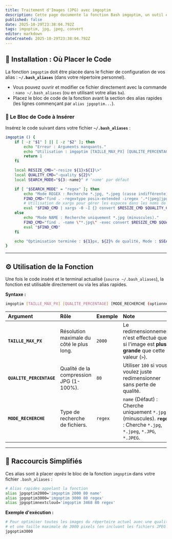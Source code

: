 ```yaml
---
title: Traitement d'Images (JPG) avec imgoptim
description: Cette page documente la fonction Bash imgoptim, un outil essentiel pour le redimensionnement et la compression des fichiers d'images JPG/JPEG.
published: false
date: 2025-10-29T23:38:04.792Z
tags: imgoptim, jpg, jpeg, convert
editor: markdown
dateCreated: 2025-10-29T23:38:04.792Z
---
```


## 💾 Installation : Où Placer le Code

La fonction `imgoptim` doit être placée dans le fichier de configuration de vos alias : **`~/.bash_aliases`** (dans votre répertoire personnel).

  * Vous pouvez ouvrir et modifier ce fichier directement avec la commande : `nano ~/.bash_aliases` (ou en utilisant votre alias `ba`).
  * Placez le bloc de code de la fonction avant la section des alias rapides (les lignes commençant par `alias jpgoptim...`).

### 📝 Le Bloc de Code à Insérer

Insérez le code suivant dans votre fichier **`~/.bash_aliases`** :

```bash
imgoptim () {
    if [ -z "$1" ] || [ -z "$2" ]; then
        echo "Erreur : Arguments manquants."
        echo "Utilisation : imgoptim [TAILLE_MAX_PX] [QUALITE_PERCENTAGE] [MODE_RECHERCHE(optionnel)]"
        return 1
    fi

    local RESIZE_CMD="-resize ${1}x${1}\>"
    local QUALITY_CMD="-quality ${2}%"
    local SEARCH_MODE="${3:-name}" # 'name' par défaut

    if [ "$SEARCH_MODE" = "regex" ]; then
        echo "Mode REGEX : Recherche *.jpg, *.jpeg (casse indifférente)."
        FIND_CMD="find . -regextype posix-extended -iregex '.*(jpeg|jpg)' -print0"
        # Utilisation de xargs pour gérer les espaces dans les noms de fichiers
        eval "$FIND_CMD | xargs -0 -I {} convert $RESIZE_CMD $QUALITY_CMD {} {}"
    else
        echo "Mode NAME : Recherche uniquement *.jpg (minuscules)."
        FIND_CMD="find . -name \"*.jpg\" -exec convert $RESIZE_CMD $QUALITY_CMD {} {} \;"
        eval "$FIND_CMD"
    fi

    echo "Optimisation terminée : ${1}px, ${2}% de qualité, Mode : $SEARCH_MODE."
}
```

-----

## ⚙️ Utilisation de la Fonction

Une fois le code inséré et le terminal actualisé (`source ~/.bash_aliases`), la fonction est utilisable directement ou via les alias rapides.

**Syntaxe :**

```bash
imgoptim [TAILLE_MAX_PX] [QUALITE_PERCENTAGE] [MODE_RECHERCHE (optionnel)]
```

| Argument | Rôle | Exemple | Note |
| :--- | :--- | :--- | :--- |
| **`TAILLE_MAX_PX`** | Résolution maximale du côté le plus long. | `2000` | Le redimensionnement n'est effectué que si l'image est **plus grande** que cette valeur (`>`). |
| **`QUALITE_PERCENTAGE`** | Qualité de la compression JPG (1-100%). | `80` | Utiliser `100` si vous voulez juste redimensionner sans perte de qualité. |
| **`MODE_RECHERCHE`** | Type de recherche de fichiers. | `regex` | `name` (Défaut) : Cherche uniquement `*.jpg` (minuscules). **`regex`** : Cherche `*.jpg`, `*.jpeg`, `*.JPG`, `*.JPEG`. |

-----

## 🚀 Raccourcis Simplifiés

Ces alias sont à placer *après* le bloc de la fonction `imgoptim` dans votre fichier `.bash_aliases` :

```bash
# Alias rapides appelant la fonction
alias jpgoptim2000='imgoptim 2000 80 name'
alias jpgoptim3000='imgoptim 3000 80 regex'
alias jpgoptimnextcloud='imgoptim 3468 80 regex'
```

**Exemple d'exécution :**

```bash
# Pour optimiser toutes les images du répertoire actuel avec une qualité de 80%
# et une taille maximale de 3000 pixels (en incluant les fichiers JPEG et JPG)
jpgoptim3000
```